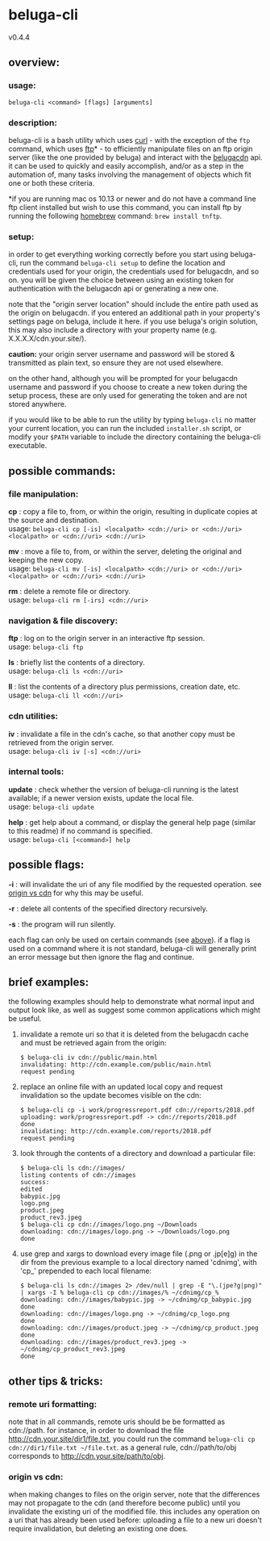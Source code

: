 # beluga-cli

v0.4.4

## overview:

### usage:
`beluga-cli <command> [flags] [arguments]`

### description:
beluga-cli is a bash utility which uses [curl](https://curl.haxx.se/) - with the exception of the `ftp` command, which uses [ftp](https://www.gnu.org/software/inetutils/)\* - to efficiently manipulate files on an ftp origin server (like the one provided by beluga) and interact with the [belugacdn](http://www.belugacdn.com/) api.  it can be used to quickly and easily accomplish, and/or as a step in the automation of, many tasks involving the management of objects which fit one or both these criteria.

\*if you are running mac os 10.13 or newer and do not have a command line ftp client installed but wish to use this command, you can install ftp by running the following [homebrew](https://brew.sh/) command: `brew install tnftp`.

### setup:
in order to get everything working correctly before you start using beluga-cli, run the command `beluga-cli setup` to define the location and credentials used for your origin, the credentials used for belugacdn, and so on. you will be given the choice between using an existing token for authentication with the belugacdn api or generating a new one.

note that the "origin server location" should include the entire path used as the origin on belugacdn. if you entered an additional path in your property's settings page on beluga, include it here. if you use beluga's origin solution, this may also include a directory with your property name (e.g. X.X.X.X/cdn.your.site/).

**caution:** your origin server username and password will be stored & transmitted as plain text, so ensure they are not used elsewhere.

on the other hand, although you will be prompted for your belugacdn username and password if you choose to create a new token during the setup process, these are only used for generating the token and are not stored anywhere.

if you would like to be able to run the utility by typing `beluga-cli` no matter your current location, you can run the included `installer.sh` script, or modify your `$PATH` variable to include the directory containing the beluga-cli executable.

## possible commands:

### file manipulation:

**cp** : copy a file to, from, or within the origin, resulting in duplicate copies at the source and destination.  
usage: `beluga-cli cp [-is] <localpath> <cdn://uri> or <cdn://uri> <localpath> or <cdn://uri> <cdn://uri>`

**mv** : move a file to, from, or within the server, deleting the original and keeping the new copy.  
usage: `beluga-cli mv [-is] <localpath> <cdn://uri> or <cdn://uri> <localpath> or <cdn://uri> <cdn://uri>`

**rm** : delete a remote file or directory.  
usage: `beluga-cli rm [-irs] <cdn://uri>`

### navigation & file discovery:

**ftp** : log on to the origin server in an interactive ftp session.  
usage: `beluga-cli ftp`

**ls** : briefly list the contents of a directory.  
usage: `beluga-cli ls <cdn://uri>`

**ll** : list the contents of a directory plus permissions, creation date, etc.  
usage: `beluga-cli ll <cdn://uri>`

### cdn utilities:

**iv** : invalidate a file in the cdn's cache, so that another copy must be retrieved from the origin server.  
usage: `beluga-cli iv [-s] <cdn://uri>`

### internal tools:

**update** : check whether the version of beluga-cli running is the latest available; if a newer version exists, update the local file.  
usage: `beluga-cli update`

**help** : get help about a command, or display the general help page (similar to this readme) if no command is specified.  
usage: `beluga-cli [<command>] help`

## possible flags:

**-i** : will invalidate the uri of any file modified by the requested operation. see [origin vs cdn](#origin-vs-cdn) for why this may be useful.

**-r** : delete all contents of the specified directory recursively.

**-s** : the program will run silently.

each flag can only be used on certain commands (see [above](#possible-commands)). if a flag is used on a command where it is not standard, beluga-cli will generally print an error message but then ignore the flag and continue.

## brief examples:

the following examples should help to demonstrate what normal input and output look like, as well as suggest some common applications which might be useful.

1. invalidate a remote uri so that it is deleted from the belugacdn cache and must be retrieved again from the origin:

   ```
   $ beluga-cli iv cdn://public/main.html
   invalidating: http://cdn.example.com/public/main.html
   request pending
   ```

2. replace an online file with an updated local copy and request invalidation so the update becomes visible on the cdn:

   ```
   $ beluga-cli cp -i work/progressreport.pdf cdn://reports/2018.pdf
   uploading: work/progressreport.pdf -> cdn://reports/2018.pdf
   done
   invalidating: http://cdn.example.com/reports/2018.pdf
   request pending
   ```

3. look through the contents of a directory and download a particular file:

   ```
   $ beluga-cli ls cdn://images/
   listing contents of cdn://images
   success:
   edited
   babypic.jpg
   logo.png
   product.jpeg
   product_rev3.jpeg
   $ beluga-cli cp cdn://images/logo.png ~/Downloads
   downloading: cdn://images/logo.png -> ~/Downloads/logo.png
   done
   ```

4. use grep and xargs to download every image file (.png or .jp[e]g) in the dir from the previous example to a local directory named 'cdnimg', with 'cp_' prepended to each local filename:

   ```
   $ beluga-cli ls cdn://images 2> /dev/null | grep -E "\.(jpe?g|png)" | xargs -I % beluga-cli cp cdn://images/% ~/cdnimg/cp_%
   downloading: cdn://images/babypic.jpg -> ~/cdnimg/cp_babypic.jpg
   done
   downloading: cdn://images/logo.png -> ~/cdnimg/cp_logo.png
   done
   downloading: cdn://images/product.jpeg -> ~/cdnimg/cp_product.jpeg
   done
   downloading: cdn://images/product_rev3.jpeg -> ~/cdnimg/cp_product_rev3.jpeg
   done
   ```

## other tips & tricks:

### remote uri formatting:
note that in all commands, remote uris should be be formatted as cdn://path. for instance, in order to download the file http://cdn.your.site/dir1/file.txt, you could run the command `beluga-cli cp cdn://dir1/file.txt ~/file.txt`. as a general rule, cdn://path/to/obj corresponds to http://cdn.your.site/path/to/obj.

### origin vs cdn:
when making changes to files on the origin server, note that the differences may not propagate to the cdn (and therefore become public) until you invalidate the existing uri of the modified file. this includes any operation on a uri that has already been used before: uploading a file to a new uri doesn't require invalidation, but deleting an existing one does.
